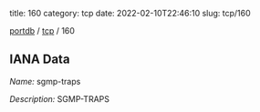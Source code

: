 title: 160
category: tcp
date: 2022-02-10T22:46:10
slug: tcp/160

[portdb](/) / [tcp](/category/tcp.html) / 160


## IANA Data

_Name:_ sgmp-traps

_Description:_ SGMP-TRAPS


